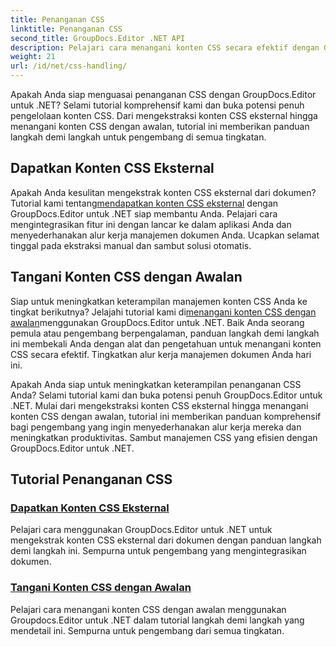 ```yaml
---
title: Penanganan CSS
linktitle: Penanganan CSS
second_title: GroupDocs.Editor .NET API
description: Pelajari cara menangani konten CSS secara efektif dengan GroupDocs.Editor untuk .NET. Ekstrak konten CSS eksternal dan tangani konten CSS dengan awalan dengan mudah.
weight: 21
url: /id/net/css-handling/
---
```


Apakah Anda siap menguasai penanganan CSS dengan GroupDocs.Editor untuk .NET? Selami tutorial komprehensif kami dan buka potensi penuh pengelolaan konten CSS. Dari mengekstraksi konten CSS eksternal hingga menangani konten CSS dengan awalan, tutorial ini memberikan panduan langkah demi langkah untuk pengembang di semua tingkatan.

## Dapatkan Konten CSS Eksternal

 Apakah Anda kesulitan mengekstrak konten CSS eksternal dari dokumen? Tutorial kami tentang[mendapatkan konten CSS eksternal](./get-external-css-content/) dengan GroupDocs.Editor untuk .NET siap membantu Anda. Pelajari cara mengintegrasikan fitur ini dengan lancar ke dalam aplikasi Anda dan menyederhanakan alur kerja manajemen dokumen Anda. Ucapkan selamat tinggal pada ekstraksi manual dan sambut solusi otomatis.

## Tangani Konten CSS dengan Awalan

 Siap untuk meningkatkan keterampilan manajemen konten CSS Anda ke tingkat berikutnya? Jelajahi tutorial kami di[menangani konten CSS dengan awalan](./handle-css-content-with-prefix/)menggunakan GroupDocs.Editor untuk .NET. Baik Anda seorang pemula atau pengembang berpengalaman, panduan langkah demi langkah ini membekali Anda dengan alat dan pengetahuan untuk menangani konten CSS secara efektif. Tingkatkan alur kerja manajemen dokumen Anda hari ini.

Apakah Anda siap untuk meningkatkan keterampilan penanganan CSS Anda? Selami tutorial kami dan buka potensi penuh GroupDocs.Editor untuk .NET. Mulai dari mengekstraksi konten CSS eksternal hingga menangani konten CSS dengan awalan, tutorial ini memberikan panduan komprehensif bagi pengembang yang ingin menyederhanakan alur kerja mereka dan meningkatkan produktivitas. Sambut manajemen CSS yang efisien dengan GroupDocs.Editor untuk .NET. 
## Tutorial Penanganan CSS
### [Dapatkan Konten CSS Eksternal](./get-external-css-content/)
Pelajari cara menggunakan GroupDocs.Editor untuk .NET untuk mengekstrak konten CSS eksternal dari dokumen dengan panduan langkah demi langkah ini. Sempurna untuk pengembang yang mengintegrasikan dokumen.
### [Tangani Konten CSS dengan Awalan](./handle-css-content-with-prefix/)
Pelajari cara menangani konten CSS dengan awalan menggunakan Groupdocs.Editor untuk .NET dalam tutorial langkah demi langkah yang mendetail ini. Sempurna untuk pengembang dari semua tingkatan.